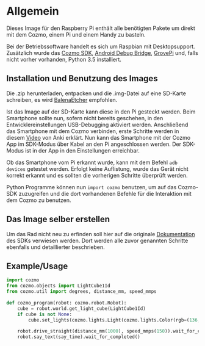 # Allgemein

Dieses Image für den Raspberry Pi enthält alle benötigten Pakete um direkt mit dem Cozmo, einem Pi und einem Handy zu basteln.

Bei der Betriebssoftware handelt es sich um Raspbian mit Desktopsupport. Zusätzlich wurde das [Cozmo SDK](http://cozmosdk.anki.com/docs/index.html), [Android Debug Bridge](https://developer.android.com/studio/command-line/adb), [GrovePi](https://www.dexterindustries.com/GrovePi/get-started-with-the-grovepi/setting-software/) und, falls nicht vorher vorhanden, Python 3.5 installiert.

## Installation und Benutzung des Images

Die .zip herunterladen, entpacken und die .img-Datei auf eine SD-Karte schreiben, es wird [BalenaEtcher](https://www.balena.io/etcher/) empfohlen.

Ist das Image auf der SD-Karte kann diese in den Pi gesteckt werden. Beim Smartphone sollte nun, sofern nicht bereits geschehen, in den Entwicklereinstellungen USB-Debugging aktiviert werden. Anschließend das Smartphone mit dem Cozmo verbinden, erste Schritte werden in diesem [Video](https://www.youtube.com/watch?time_continue=74&v=8-LokttVEzo&feature=emb_title) von Anki erklärt. Nun kann das Smartphone mit der Cozmo App im SDK-Modus über Kabel an den Pi angeschlossen werden. Der SDK-Modus ist in der App in den Einstellungen erreichbar.

Ob das Smartphone vom Pi erkannt wurde, kann mit dem Befehl ```adb devices``` getestet werden.
Erfolgt keine Auflistung, wurde das Gerät nicht korrekt erkannt und es sollten die vorherigen Schritte überprüft werden.

Python Programme können nun ```import cozmo``` benutzen, um auf das Cozmo-SDK zuzugreifen und die dort vorhandenen Befehle für die Interaktion mit dem Cozmo zu benutzen.

## Das Image selber erstellen

Um das Rad nicht neu zu erfinden soll hier auf die originale [Dokumentation](http://cozmosdk.anki.com/docs/install-linux.html) des SDKs verwiesen werden. Dort werden alle zuvor genannten Schritte ebenfalls und detaillierter beschrieben.

## Example/Usage

```python
import cozmo
from cozmo.objects import LightCube1Id
from cozmo.util import degrees, distance_mm, speed_mmps
   
def cozmo_program(robot: cozmo.robot.Robot):
    cube = robot.world.get_light_cube(LightCube1Id)               
    if cube is not None:
        cube.set_lights(cozmo.lights.Light(cozmo.lights.Color(rgb=(136,0,255))))
        
    robot.drive_straight(distance_mm(1000), speed_mmps(150)).wait_for_completed()
    robot.say_text(say_time).wait_for_completed()
```
